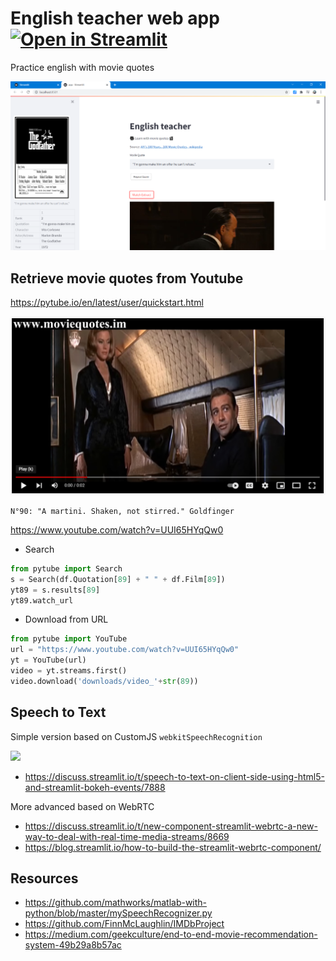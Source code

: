 # English teacher web app [![Open in Streamlit](https://static.streamlit.io/badges/streamlit_badge_black_white.svg)](https://share.streamlit.io/slevin48/english/main/app.py)
Practice english with movie quotes

![app](app.png)

## Retrieve movie quotes from Youtube

https://pytube.io/en/latest/user/quickstart.html

![bond](bond.png)

    N°90: "A martini. Shaken, not stirred." Goldfinger

https://www.youtube.com/watch?v=UUI65HYqQw0

- Search
```python
from pytube import Search
s = Search(df.Quotation[89] + " " + df.Film[89])
yt89 = s.results[89]
yt89.watch_url
```
- Download from URL
```python
from pytube import YouTube
url = "https://www.youtube.com/watch?v=UUI65HYqQw0"
yt = YouTube(url)
video = yt.streams.first()
video.download('downloads/video_'+str(89))
```

## Speech to Text

Simple version based on CustomJS `webkitSpeechRecognition`

![](https://aws1.discourse-cdn.com/business7/uploads/streamlit/original/2X/4/47c78068a5bf69e50cb96de15a90bd0091a9a482.gif)

- https://discuss.streamlit.io/t/speech-to-text-on-client-side-using-html5-and-streamlit-bokeh-events/7888

More advanced based on WebRTC
- https://discuss.streamlit.io/t/new-component-streamlit-webrtc-a-new-way-to-deal-with-real-time-media-streams/8669
- https://blog.streamlit.io/how-to-build-the-streamlit-webrtc-component/


## Resources
- https://github.com/mathworks/matlab-with-python/blob/master/mySpeechRecognizer.py
- https://github.com/FinnMcLaughlin/IMDbProject
- https://medium.com/geekculture/end-to-end-movie-recommendation-system-49b29a8b57ac